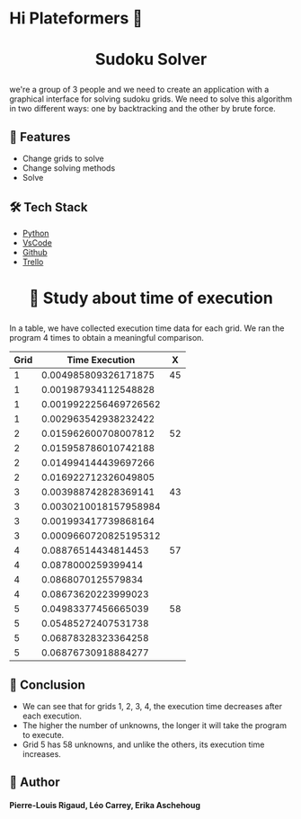 # Hi Plateformers 👋



# <p align="center">Sudoku Solver</p>
  
we're a group of 3 people and we need to create an application with a graphical interface for solving sudoku grids. We need to solve this algorithm in two different ways: one by backtracking and the other by brute force.

## 🧐 Features    
- Change grids to solve
- Change solving methods
- Solve


## 🛠️ Tech Stack
- [Python](https://www.python.org/)
- [VsCode](https://code.visualstudio.com//)
- [Github](https://github.com//)
- [Trello](https://trello.com/b/PxiTtLhP/sudoku-solver/)
    

# <p align="center">🙇 Study about time of execution</p>
  
In a table, we have collected execution time data for each grid.
We ran the program 4 times to obtain a meaningful comparison.
    

| Grid| Time Execution| X
| -------- | -------- | -------- |  
| 1    | 0.004985809326171875    | 45    |
| 1    | 0.001987934112548828    |     |
| 1    | 0.0019922256469726562    |     |
| 1    | 0.002963542938232422    |     |
| 2    | 0.015962600708007812    | 52    |
| 2    | 0.015958786010742188    |     |
| 2    | 0.014994144439697266    |     |
| 2    | 0.016922712326049805    |     |
| 3    | 0.003988742828369141    |  43   |
| 3    | 0.0030210018157958984    |    |
| 3    | 0.001993417739868164    |     |
| 3    | 0.0009660720825195312    |    |
| 4    | 0.08876514434814453    |   57  |
| 4    | 0.0878000259399414    |     |
| 4    | 0.0868070125579834    |     |
| 4    | 0.08673620223999023   |     |
| 5    | 0.04983377456665039    |  58  |
| 5    | 0.05485272407531738    |    |
| 5    | 0.06878328323364258    |    |
| 5    | 0.06876730918884277    |    |
        
  

## 🧐 Conclusion   
- We can see that for grids 1, 2, 3, 4, the execution time decreases after each execution.
- The higher the number of unknowns, the longer it will take the program to execute.
- Grid 5 has 58 unknowns, and unlike the others, its execution time increases. 

 
## 🙇 Author
#### Pierre-Louis Rigaud, Léo Carrey, Erika Aschehoug
        
        
